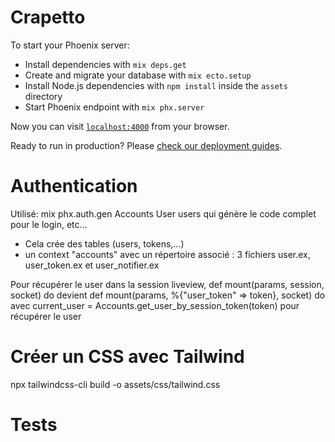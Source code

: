# Crapetto

To start your Phoenix server:

  * Install dependencies with `mix deps.get`
  * Create and migrate your database with `mix ecto.setup`
  * Install Node.js dependencies with `npm install` inside the `assets` directory
  * Start Phoenix endpoint with `mix phx.server`

Now you can visit [`localhost:4000`](http://localhost:4000) from your browser.

Ready to run in production? Please [check our deployment guides](https://hexdocs.pm/phoenix/deployment.html).

# Authentication

Utilisé: mix phx.auth.gen Accounts User users
qui génère le code complet pour le login, etc...
- Cela crée des tables (users, tokens,...)
- un context "accounts" avec un répertoire associé : 3 fichiers user.ex, user_token.ex et user_notifier.ex

Pour récupérer le user dans la session liveview, 
def mount(params, session, socket) do
devient
def mount(params, %{"user_token" => token}, socket) do 
avec     current_user = Accounts.get_user_by_session_token(token)
pour récupérer le user


# Créer un CSS avec Tailwind
npx tailwindcss-cli build -o assets/css/tailwind.css

# Tests
